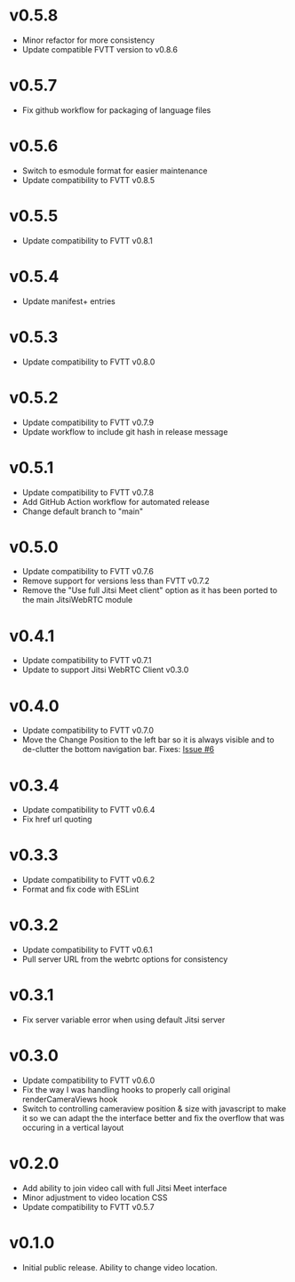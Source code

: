 # v0.5.8
* Minor refactor for more consistency
* Update compatible FVTT version to v0.8.6

# v0.5.7
* Fix github workflow for packaging of language files

# v0.5.6
* Switch to esmodule format for easier maintenance
* Update compatibility to FVTT v0.8.5

# v0.5.5
* Update compatibility to FVTT v0.8.1

# v0.5.4
* Update manifest+ entries

# v0.5.3
* Update compatibility to FVTT v0.8.0

# v0.5.2
* Update compatibility to FVTT v0.7.9
* Update workflow to include git hash in release message

# v0.5.1
* Update compatibility to FVTT v0.7.8
* Add GitHub Action workflow for automated release
* Change default branch to "main"

# v0.5.0
* Update compatibility to FVTT v0.7.6
* Remove support for versions less than FVTT v0.7.2
* Remove the "Use full Jitsi Meet client" option as it has been ported to the main JitsiWebRTC module

# v0.4.1
* Update compatibility to FVTT v0.7.1
* Update to support Jitsi WebRTC Client v0.3.0

# v0.4.0
* Update compatibility to FVTT v0.7.0
* Move the Change Position to the left bar so it is always visible and to de-clutter the bottom navigation bar. Fixes: [Issue #6](https://github.com/bekriebel/fvtt-module-webrtc_tweaks/issues/6)

# v0.3.4
* Update compatibility to FVTT v0.6.4
* Fix href url quoting

# v0.3.3
* Update compatibility to FVTT v0.6.2
* Format and fix code with ESLint

# v0.3.2
* Update compatibility to FVTT v0.6.1
* Pull server URL from the webrtc options for consistency

# v0.3.1
* Fix server variable error when using default Jitsi server

# v0.3.0
* Update compatibility to FVTT v0.6.0
* Fix the way I was handling hooks to properly call original renderCameraViews hook
* Switch to controlling cameraview position & size with javascript to make it so we can adapt the the interface better and fix the overflow that was occuring in a vertical layout 

# v0.2.0
* Add ability to join video call with full Jitsi Meet interface
* Minor adjustment to video location CSS
* Update compatibility to FVTT v0.5.7

# v0.1.0
* Initial public release. Ability to change video location.

